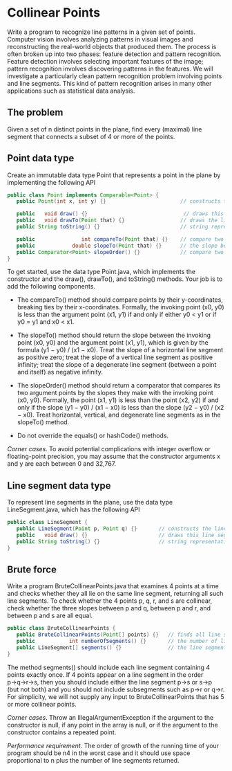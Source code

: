# Collinear Points

Write a program to recognize line patterns in a given set of points.
Computer vision involves analyzing patterns in visual images and reconstructing the real-world objects that produced them. The process is often broken up into two phases: feature detection and pattern recognition. Feature detection involves selecting important features of the image; pattern recognition involves discovering patterns in the features. We will investigate a particularly clean pattern recognition problem involving points and line segments. This kind of pattern recognition arises in many other applications such as statistical data analysis.

## The problem

 Given a set of n distinct points in the plane, find every (maximal) line segment that connects a subset of 4 or more of the points.
 
## Point data type

Create an immutable data type Point that represents a point in the plane by implementing the following API

```java
public class Point implements Comparable<Point> {
   public Point(int x, int y) {}                        // constructs the point (x, y)

   public   void draw() {}                               // draws this point
   public   void drawTo(Point that) {}                  // draws the line segment from this point to that point
   public String toString() {}                          // string representation

   public               int compareTo(Point that) {}    // compare two points by y-coordinates, breaking ties by x-coordinates
   public            double slopeTo(Point that) {}      // the slope between this point and that point
   public Comparator<Point> slopeOrder() {}             // compare two points by slopes they make with this point
}
```

To get started, use the data type Point.java, which implements the constructor and the draw(), drawTo(), and toString() methods. Your job is to add the following components.

- The compareTo() method should compare points by their y-coordinates, breaking ties by their x-coordinates. Formally, the invoking point (x0, y0) is less than the argument point (x1, y1) if and only if either y0 < y1 or if y0 = y1 and x0 < x1.

- The slopeTo() method should return the slope between the invoking point (x0, y0) and the argument point (x1, y1), which is given by the formula (y1 − y0) / (x1 − x0). Treat the slope of a horizontal line segment as positive zero; treat the slope of a vertical line segment as positive infinity; treat the slope of a degenerate line segment (between a point and itself) as negative infinity.

- The slopeOrder() method should return a comparator that compares its two argument points by the slopes they make with the invoking point (x0, y0). Formally, the point (x1, y1) is less than the point (x2, y2) if and only if the slope (y1 − y0) / (x1 − x0) is less than the slope (y2 − y0) / (x2 − x0). Treat horizontal, vertical, and degenerate line segments as in the slopeTo() method.

- Do not override the equals() or hashCode() methods.

*Corner cases*. To avoid potential complications with integer overflow or floating-point precision, you may assume that the constructor arguments x and y are each between 0 and 32,767.

## Line segment data type

To represent line segments in the plane, use the data type LineSegment.java, which has the following API

```java
public class LineSegment {
   public LineSegment(Point p, Point q) {}       // constructs the line segment between points p and q
   public   void draw() {}                       // draws this line segment
   public String toString() {}                   // string representation
}
```

## Brute force

Write a program BruteCollinearPoints.java that examines 4 points at a time and checks whether they all lie on the same line segment, returning all such line segments. To check whether the 4 points p, q, r, and s are collinear, check whether the three slopes between p and q, between p and r, and between p and s are all equal.

```java
public class BruteCollinearPoints {
   public BruteCollinearPoints(Point[] points) {}   // finds all line segments containing 4 points
   public           int numberOfSegments() {}       // the number of line segments
   public LineSegment[] segments() {}               // the line segments
}
```

The method segments() should include each line segment containing 4 points exactly once. If 4 points appear on a line segment in the order p→q→r→s, then you should include either the line segment p→s or s→p (but not both) and you should not include subsegments such as p→r or q→r. For simplicity, we will not supply any input to BruteCollinearPoints that has 5 or more collinear points.

*Corner cases*. Throw an IllegalArgumentException if the argument to the constructor is null, if any point in the array is null, or if the argument to the constructor contains a repeated point.

*Performance requirement*. The order of growth of the running time of your program should be n4 in the worst case and it should use space proportional to n plus the number of line segments returned.